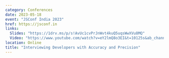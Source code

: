 ```yaml
---
category: Conferences
date: 2023-05-18
event: "JSConf India 2023"
href: https://jsconf.in
links:
  Slides: "https://1drv.ms/p/s!AvUc1cvPrJnWvt4kuQ5uqsWwXVu8MQ"
  Video: "https://www.youtube.com/watch?v=eY2lmQ8o3EI&t=10125s&ab_channel=JSConf"
location: Online
title: "Interviewing Developers with Accuracy and Precision"
---
```

